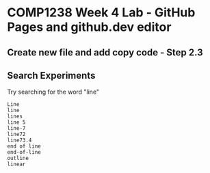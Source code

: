 # COMP1238 Week 4 Lab - GitHub Pages and github.dev editor
## Create new file and add copy code - Step 2.3

## Search Experiments
Try searching for the word "line"

```
Line
line
lines
line 5
line-7
line72
line73.4
end of line
end-of-line
outline
linear
```
